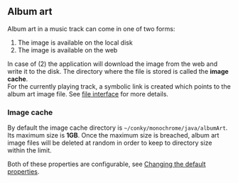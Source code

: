 ## Album art
Album art in a music track can come in one of two forms:

1. The image is available on the local disk
1. The image is available on the web

In case of (2) the application will download the image from the web and write it to the disk.  The directory where the 
file is stored is called the **image cache**.  
For the currently playing track, a symbolic link is created which points to the album art image file.
See [file interface](interface.html) for more details.

### Image cache
By default the image cache directory is `~/conky/monochrome/java/albumArt`.  
Its maximum size is **1GB**.  Once the maximum size is breached, album art image files will be deleted at random 
in order to keep to directory size within the limit.

Both of these properties are configurable, see [Changing the default properties](configuration.html).